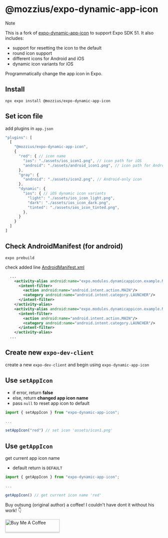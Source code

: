 # @mozzius/expo-dynamic-app-icon

> [!NOTE]
> This is a fork of [expo-dynamic-app-icon](https://github.com/outsung/expo-dynamic-app-icon) to support Expo SDK 51.
> It also includes:
>
> - support for resetting the icon to the default
> - round icon support
> - different icons for Android and iOS
> - dynamic icon variants for iOS

Programmatically change the app icon in Expo.

## Install

```
npx expo install @mozzius/expo-dynamic-app-icon
```

## Set icon file

add plugins in `app.json`

```typescript
"plugins": [
  [
    "@mozzius/expo-dynamic-app-icon",
    {
      "red": { // icon name
        "ios": "./assets/ios_icon1.png", // icon path for iOS
        "android": "./assets/android_icon1.png", // icon path for Android
      },
      "gray": {
        "android": "./assets/icon2.png", // Android-only icon
      },
      "dynamic": {
        "ios": { // iOS dynamic icon variants
          "light": "./assets/ios_icon_light.png",
          "dark": "./assets/ios_icon_dark.png",
          "tinted": "./assets/ios_icon_tinted.png",
        },
      }
    }
  ]
]
```

## Check AndroidManifest (for android)

```
expo prebuild
```

check added line
[AndroidManifest.xml](./example/android/app/src/main/AndroidManifest.xml#L33-L44)

```xml
  ...
    <activity-alias android:name="expo.modules.dynamicappicon.example.MainActivityred" android:enabled="false" android:exported="true" android:icon="@mipmap/red" android:targetActivity=".MainActivity">
      <intent-filter>
        <action android:name="android.intent.action.MAIN"/>
        <category android:name="android.intent.category.LAUNCHER"/>
      </intent-filter>
    </activity-alias>
    <activity-alias android:name="expo.modules.dynamicappicon.example.MainActivitygray" android:enabled="false" android:exported="true" android:icon="@mipmap/gray" android:targetActivity=".MainActivity">
      <intent-filter>
        <action android:name="android.intent.action.MAIN"/>
        <category android:name="android.intent.category.LAUNCHER"/>
      </intent-filter>
    </activity-alias>
  ...
```

## Create new `expo-dev-client`

create a new `expo-dev-client` and begin using `expo-dynamic-app-icon`

## Use `setAppIcon`

- if error, return **false**
- else, return **changed app icon name**
- pass `null` to reset app icon to default

```typescript
import { setAppIcon } from "expo-dynamic-app-icon";

...

setAppIcon("red") // set icon 'assets/icon1.png'
```

## Use `getAppIcon`

get current app icon name

- default return is `DEFAULT`

```typescript
import { getAppIcon } from "expo-dynamic-app-icon";

...

getAppIcon() // get current icon name 'red'
```

Buy outsung (original author) a coffee! I couldn't have dont it without his work! 👇

<a href="https://www.buymeacoffee.com/outsung" target="_blank"><img src="https://www.buymeacoffee.com/assets/img/custom_images/orange_img.png" alt="Buy Me A Coffee" style="height: 41px !important;width: 174px !important;box-shadow: 0px 3px 2px 0px rgba(190, 190, 190, 0.5) !important;-webkit-box-shadow: 0px 3px 2px 0px rgba(190, 190, 190, 0.5) !important;" ></a>
